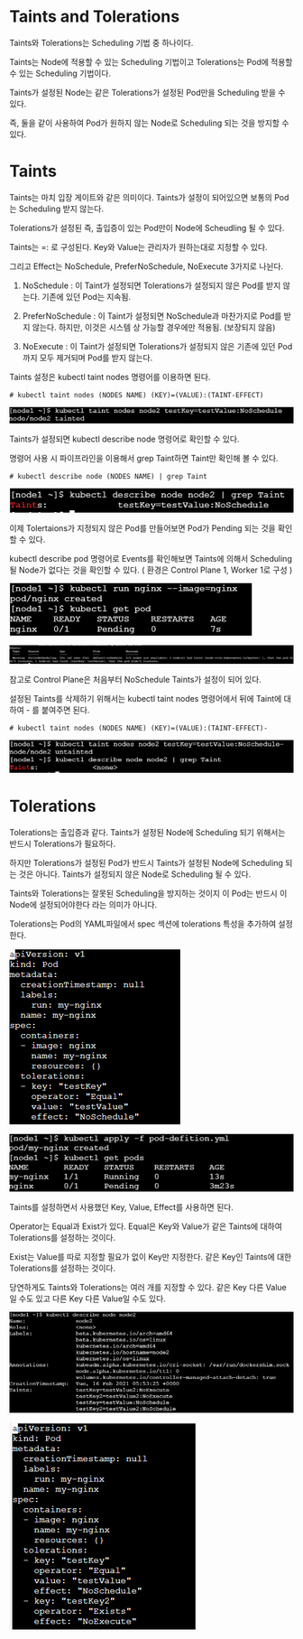 # Taints and Tolerations

Taints와 Tolerations는 Scheduling 기법 중 하나이다.

Taints는 Node에 적용할 수 있는 Scheduling 기법이고 Tolerations는 Pod에 적용할 수 있는 Scheduling 기법이다.

Taints가 설정된 Node는 같은 Tolerations가 설정된 Pod만을 Scheduling 받을 수 있다.

즉, 둘을 같이 사용하여 Pod가 원하지 않는 Node로 Scheduling 되는 것을 방지할 수 있다.

# Taints

Taints는 마치 입장 게이트와 같은 의미이다. Taints가 설정이 되어있으면 보통의 Pod는 Scheduling 받지 않는다.

Tolerations가 설정된 즉, 출입증이 있는 Pod만이 Node에 Scheudling 될 수 있다.

Taints는 <key>=<value>:<taint-effect> 로 구성된다. Key와 Value는 관리자가 원하는대로 지정할 수 있다.
  
그리고 Effect는 NoSchedule, PreferNoSchedule, NoExecute 3가지로 나뉜다. 

1. NoSchedule : 이 Taint가 설정되면 Tolerations가 설정되지 않은 Pod를 받지 않는다. 기존에 있던 Pod는 지속됨.

2. PreferNoSchedule : 이 Taint가 설정되면 NoSchedule과 마찬가지로 Pod를 받지 않는다. 하지만, 이것은 시스템 상 가능할 경우에만 적용됨. (보장되지 않음)

3. NoExecute : 이 Taint가 설정되면 Tolerations가 설정되지 않은 기존에 있던 Pod까지 모두 제거되며 Pod를 받지 않는다.

Taints 설정은 kubectl taint nodes 명령어를 이용하면 된다.

```
# kubectl taint nodes (NODES NAME) (KEY)=(VALUE):(TAINT-EFFECT)
```

![image1](https://github.com/kjo26619/Certificated-Kubernetes-Administrator/blob/main/Chapter1/Image/taint1.PNG)

Taints가 설정되면 kubectl describe node 명령어로 확인할 수 있다.

명령어 사용 시 파이프라인을 이용해서 grep Taint하면 Taint만 확인해 볼 수 있다.

```
# kubectl describe node (NODES NAME) | grep Taint
```

![image2](https://github.com/kjo26619/Certificated-Kubernetes-Administrator/blob/main/Chapter1/Image/taint2.PNG)

이제 Tolertaions가 지정되지 않은 Pod를 만들어보면 Pod가 Pending 되는 것을 확인할 수 있다.

kubectl describe pod 명령어로 Events를 확인해보면 Taints에 의해서 Scheduling될 Node가 없다는 것을 확인할 수 있다. ( 환경은 Control Plane 1, Worker 1로 구성 )

![image3](https://github.com/kjo26619/Certificated-Kubernetes-Administrator/blob/main/Chapter1/Image/taint3.PNG)

![image4](https://github.com/kjo26619/Certificated-Kubernetes-Administrator/blob/main/Chapter1/Image/taint4.PNG)

참고로 Control Plane은 처음부터 NoSchedule Taints가 설정이 되어 있다.

설정된 Taints를 삭제하기 위해서는 kubectl taint nodes 명령어에서 뒤에 Taint에 대하여 - 를 붙여주면 된다.

```
# kubectl taint nodes (NODES NAME) (KEY)=(VALUE):(TAINT-EFFECT)-
```

![image5](https://github.com/kjo26619/Certificated-Kubernetes-Administrator/blob/main/Chapter1/Image/taint5.PNG)

# Tolerations

Tolerations는 출입증과 같다. Taints가 설정된 Node에 Scheduling 되기 위해서는 반드시 Tolerations가 필요하다.

하지만 Tolerations가 설정된 Pod가 반드시 Taints가 설정된 Node에 Scheduling 되는 것은 아니다. Taints가 설정되지 않은 Node로 Scheduling 될 수 있다.

Taints와 Tolerations는 잘못된 Scheduling을 방지하는 것이지 이 Pod는 반드시 이 Node에 설정되어야한다 라는 의미가 아니다.

Tolerations는 Pod의 YAML파일에서 spec 섹션에 tolerations 특성을 추가하여 설정한다.

![image6](https://github.com/kjo26619/Certificated-Kubernetes-Administrator/blob/main/Chapter1/Image/taint6.PNG)

![image7](https://github.com/kjo26619/Certificated-Kubernetes-Administrator/blob/main/Chapter1/Image/taint7.PNG)

Taints를 설정하면서 사용했던 Key, Value, Effect를 사용하면 된다. 

Operator는 Equal과 Exist가 있다. Equal은 Key와 Value가 같은 Taints에 대하여 Tolerations를 설정하는 것이다. 

Exist는 Value를 따로 지정할 필요가 없이 Key만 지정한다. 같은 Key인 Taints에 대한 Tolerations를 설정하는 것이다.

당연하게도 Taints와 Tolerations는 여러 개를 지정할 수 있다. 같은 Key 다른 Value일 수도 있고 다른 Key 다른 Value일 수도 있다.

![image8](https://github.com/kjo26619/Certificated-Kubernetes-Administrator/blob/main/Chapter1/Image/taint8.PNG)

![image9](https://github.com/kjo26619/Certificated-Kubernetes-Administrator/blob/main/Chapter1/Image/taint9.PNG)

